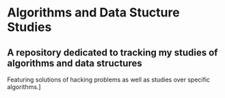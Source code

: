 # Algorithms and Data Stucture Studies

## A repository dedicated to tracking my studies of algorithms and data structures

Featuring solutions of hacking problems as well as studies over specific algorithms.]
